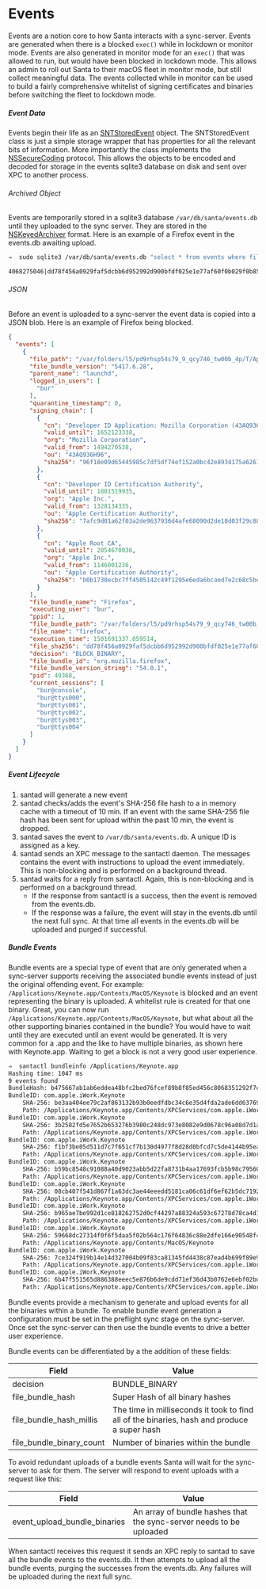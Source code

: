 # Events

Events are a notion core to how Santa interacts with a sync-server. Events are generated when there is a blocked `exec()` while in lockdown or monitor mode. Events are also generated in monitor mode for an `exec()` that was allowed to run, but would have been blocked in lockdown mode. This allows an admin to roll out Santa to their macOS fleet in monitor mode, but still collect meaningful data. The events collected while in monitor can be used to build a fairly comprehensive whitelist of signing certificates and binaries before switching the fleet to lockdown mode.

##### Event Data

Events begin their life as an [SNTStoredEvent](https://github.com/google/santa/blob/master/Source/common/SNTStoredEvent.h) object. The SNTStoredEvent class is just a simple storage wrapper that has properties for all the relevant bits of information. More importantly the class implements the [NSSecureCoding](https://developer.apple.com/documentation/foundation/nssecurecoding?language=objc) protocol. This allows the objects to be encoded and decoded for storage in the events sqlite3 database on disk and sent over XPC to another process.

###### Archived Object

Events are temporarily stored in a sqlite3 database `/var/db/santa/events.db` until they uploaded to the sync server. They are stored in the [NSKeyedArchiver](https://developer.apple.com/documentation/foundation/nskeyedarchiver?language=objc) format.  Here is an example of a Firefox event in the  events.db awaiting upload.

```sh
⇒  sudo sqlite3 /var/db/santa/events.db "select * from events where filesha256 = 'dd78f456a0929faf5dcbb6d952992d900bfdf025e1e77af60f0b029f0b85bf09';"
```

```sh
4068275046|dd78f456a0929faf5dcbb6d952992d900bfdf025e1e77af60f0b029f0b85bf09|bplist00���X$versionX$objectsY$archiverT$top...
```

###### JSON

Before an event is uploaded to a sync-server the event data is copied into a JSON blob. Here is an example of Firefox being blocked.

```json
{
  "events": [
    {
      "file_path": "/var/folders/l5/pd9rhsp54s79_9_qcy746_tw00b_4p/T/AppTranslocation/254C1357-7461-457B-B734-A0FDAF0F26D9/d/Firefox.app/Contents/MacOS",
      "file_bundle_version": "5417.6.28",
      "parent_name": "launchd",
      "logged_in_users": [
        "bur"
      ],
      "quarantine_timestamp": 0,
      "signing_chain": [
        {
          "cn": "Developer ID Application: Mozilla Corporation (43AQ936H96)",
          "valid_until": 1652123338,
          "org": "Mozilla Corporation",
          "valid_from": 1494270538,
          "ou": "43AQ936H96",
          "sha256": "96f18e09d65445985c7df5df74ef152a0bc42e8934175a626180d9700c343e7b"
        },
        {
          "cn": "Developer ID Certification Authority",
          "valid_until": 1801519935,
          "org": "Apple Inc.",
          "valid_from": 1328134335,
          "ou": "Apple Certification Authority",
          "sha256": "7afc9d01a62f03a2de9637936d4afe68090d2de18d03f29c88cfb0b1ba63587f"
        },
        {
          "cn": "Apple Root CA",
          "valid_until": 2054670036,
          "org": "Apple Inc.",
          "valid_from": 1146001236,
          "ou": "Apple Certification Authority",
          "sha256": "b0b1730ecbc7ff4505142c49f1295e6eda6bcaed7e2c68c5be91b5a11001f024"
        }
      ],
      "file_bundle_name": "Firefox",
      "executing_user": "bur",
      "ppid": 1,
      "file_bundle_path": "/var/folders/l5/pd9rhsp54s79_9_qcy746_tw00b_4p/T/AppTranslocation/254C1357-7461-457B-B734-A0FDAF0F26D9/d/Firefox.app",
      "file_name": "firefox",
      "execution_time": 1501691337.059514,
      "file_sha256": "dd78f456a0929faf5dcbb6d952992d900bfdf025e1e77af60f0b029f0b85bf09",
      "decision": "BLOCK_BINARY",
      "file_bundle_id": "org.mozilla.firefox",
      "file_bundle_version_string": "54.0.1",
      "pid": 49368,
      "current_sessions": [
        "bur@console",
        "bur@ttys000",
        "bur@ttys001",
        "bur@ttys002",
        "bur@ttys003",
        "bur@ttys004"
      ]
    }
  ]
}
```



##### Event Lifecycle

1. santad will generate a new event
2. santad checks/adds the event's SHA-256 file hash to a in memory cache with a timeout of 10 min. If an event with the same SHA-256 file hash has been sent for upload within the past 10 min, the event is dropped.
3. santad saves the event to `/var/db/santa/events.db`. A unique ID is assigned as a key.
4. santad sends an XPC message to the santactl daemon. The messages contains the event with instructions to upload the event immediately. This is non-blocking and is performed on a background thread.
5. santad waits for a reply from santactl. Again, this is non-blocking and is performed on a background thread.
   * If the response from santactl is a success, then the event is removed from the events.db.
   * If the response was a failure, the event will stay in the events.db until the next full sync. At that time all events in the events.db will be uploaded and purged if successful.

##### Bundle Events

Bundle events are a special type of event that are only generated when a sync-server supports receiving the associated bundle events instead of just the original offending event. For example: `/Applications/Keynote.app/Contents/MacOS/Keynote` is blocked and an event representing the binary is uploaded. A whitelist rule is created for that one binary. Great, you can now run `/Applications/Keynote.app/Contents/MacOS/Keynote`, but what about all the other supporting binaries contained in the bundle? You would have to wait until they are executed until an event would be generated. It is very common for a .app and the like to have multiple binaries, as shown here with Keynote.app. Waiting to get a block is not a very good user experience.

```sh
⇒  santactl bundleinfo /Applications/Keynote.app
Hashing time: 1047 ms
9 events found
BundleHash: b475667ab1ab6eddea48bfc2bed76fcef89b8f85ed456c8068351292f7cb4806
BundleID: com.apple.iWork.Keynote
	SHA-256: be3aa404ee79c2af863132b93b0eedfdbc34c6e35d4fda2ade6dd637692ead84
	Path: /Applications/Keynote.app/Contents/XPCServices/com.apple.iWork.MovieCompatibilityConverter.xpc/Contents/MacOS/com.apple.iWork.MovieCompatibilityConverter
BundleID: com.apple.iWork.Keynote
	SHA-256: 3b2582fd5e7652b653276b3980c248dc973e8082e9d0678c96a08d7d1a8366ba
	Path: /Applications/Keynote.app/Contents/XPCServices/com.apple.iWork.PICTConverter.xpc/Contents/MacOS/com.apple.iWork.PICTConverter
BundleID: com.apple.iWork.Keynote
	SHA-256: f1bf3be05d511d7c7f651cf7b130d4977f8d28d0bfcd7c5de4144b95eaab7ad7
	Path: /Applications/Keynote.app/Contents/XPCServices/com.apple.iWork.ExternalResourceAccessor.xpc/Contents/XPCServices/com.apple.iWork.TCMovieExtractor.xpc/Contents/MacOS/com.apple.iWork.TCMovieExtractor
BundleID: com.apple.iWork.Keynote
	SHA-256: b59bc8548c91088a40d9023abb5d22fa8731b4aa17693fcb5b98c795607d219a
	Path: /Applications/Keynote.app/Contents/XPCServices/com.apple.iWork.BitmapTracer.xpc/Contents/MacOS/com.apple.iWork.BitmapTracer
BundleID: com.apple.iWork.Keynote
	SHA-256: 08cb407f541d867f1a63dc3ae44eeedd5181ca06c61df6ef62b5dc7192951a4b
	Path: /Applications/Keynote.app/Contents/XPCServices/com.apple.iWork.TCUtilities32.xpc/Contents/MacOS/com.apple.iWork.TCUtilities32
BundleID: com.apple.iWork.Keynote
	SHA-256: b965ae7be992d1ce818262752d0cf44297a88324a593c67278d78ca4d16fcc39
	Path: /Applications/Keynote.app/Contents/XPCServices/com.apple.iWork.ExternalResourceAccessor.xpc/Contents/XPCServices/com.apple.iWork.TCMovieExtractor.xpc/Contents/XPCServices/com.apple.iWork.TCMovieExtractor.TCUtilities32.xpc/Contents/MacOS/com.apple.iWork.TCMovieExtractor.TCUtilities32
BundleID: com.apple.iWork.Keynote
	SHA-256: 59668dc27314f0f6f5daa5f02b564c176f64836c88e2dfe166e90548f47336f1
	Path: /Applications/Keynote.app/Contents/MacOS/Keynote
BundleID: com.apple.iWork.Keynote
	SHA-256: 7ce324f919b14e14d327004b09f83ca81345fd4438c87ead4b699f89e9485595
	Path: /Applications/Keynote.app/Contents/XPCServices/com.apple.iWork.ExternalResourceAccessor.xpc/Contents/XPCServices/com.apple.iWork.ExternalResourceValidator.xpc/Contents/MacOS/com.apple.iWork.ExternalResourceValidator
BundleID: com.apple.iWork.Keynote
	SHA-256: 6b47f551565d886388eeec5e876b6de9cdd71ef36d43b0762e6ebf02bdd8515d
	Path: /Applications/Keynote.app/Contents/XPCServices/com.apple.iWork.ExternalResourceAccessor.xpc/Contents/MacOS/com.apple.iWork.ExternalResourceAccessor
```

Bundle events provide a mechanism to generate and upload events for all the binaries within a bundle. To enable bundle event generation a configuration must be set in the preflight sync stage on the sync-server. Once set the sync-server can then use the bundle events to drive a better user experience.

Bundle events can be differentiated by a the addition of these fields:

| Field                    | Value                                    |
| ------------------------ | ---------------------------------------- |
| decision                 | BUNDLE_BINARY                            |
| file_bundle_hash         | Super Hash of all binary hashes          |
| file_bundle_hash_millis  | The time in milliseconds it took to find all of the binaries, hash and produce a super hash |
| file_bundle_binary_count | Number of binaries within the bundle     |

To avoid redundant uploads of a bundle events Santa will wait for the sync-server to ask for them. The server will respond to event uploads with a request like this:

| Field                        | Value                                    |
| ---------------------------- | ---------------------------------------- |
| event_upload_bundle_binaries | An array of bundle hashes that the sync-server needs to be uploaded |

When santactl receives this request it sends an XPC reply to santad to save all the bundle events to the events.db. It then attempts to upload all the bundle events, purging the successes from the events.db. Any failures will be uploaded during the next full sync.


